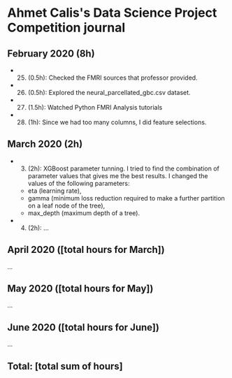 # Ahmet Calis's Data Science Project Competition journal

## February 2020 (8h)

* 25. (0.5h): Checked the FMRI sources that professor provided.
* 26. (0.5h): Explored the neural_parcellated_gbc.csv dataset.
* 27. (1.5h): Watched Python FMRI Analysis tutorials
* 28. (1h): Since we had too many columns, I did feature selections.

## March 2020 (2h)

* 3. (2h): XGBoost parameter tunning. I tried to find the combination of parameter values that gives me the best results. I changed the values of the following parameters:

  * eta (learning rate),
  * gamma (minimum loss reduction required to make a further partition on a leaf node of the tree),
  * max_depth (maximum depth of a tree).

* 4. (2h): ...

## April 2020 ([total hours for March])

...

## May 2020 ([total hours for May])

...

## June 2020 ([total hours for June])

...

## Total: [total sum of hours]
